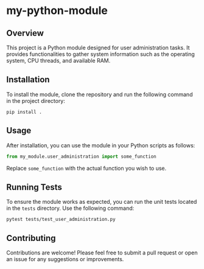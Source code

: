 # my-python-module

## Overview
This project is a Python module designed for user administration tasks. It provides functionalities to gather system information such as the operating system, CPU threads, and available RAM.

## Installation
To install the module, clone the repository and run the following command in the project directory:

```
pip install .
```

## Usage
After installation, you can use the module in your Python scripts as follows:

```python
from my_module.user_administration import some_function
```

Replace `some_function` with the actual function you wish to use.

## Running Tests
To ensure the module works as expected, you can run the unit tests located in the `tests` directory. Use the following command:

```
pytest tests/test_user_administration.py
```

## Contributing
Contributions are welcome! Please feel free to submit a pull request or open an issue for any suggestions or improvements.